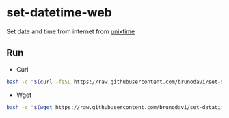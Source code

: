 # set-datetime-web

Set date and time from internet from [unixtime](https://unixtime.co.za)

## Run

- Curl

```bash
bash -c "$(curl -fsSL https://raw.githubusercontent.com/brunodavi/set-datatime-web/master/sdtw)"
```

- Wget

```bash
bash -c "$(wget https://raw.githubusercontent.com/brunodavi/set-datatime-web/master/sdtw -O -)"
```
